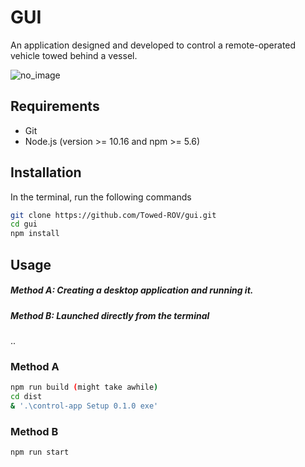 # GUI

An application designed and developed to control a remote-operated vehicle towed behind a vessel.

![no_image](https://github.com/Towed-ROV/gui/blob/main/src/assets/rov.png?raw=true)

## Requirements

- Git
- Node.js (version >= 10.16 and npm >= 5.6)


## Installation
In the terminal, run the following commands
```bash
git clone https://github.com/Towed-ROV/gui.git
cd gui
npm install
```
## Usage
##### Method A: Creating a desktop application and running it.
##### Method B: Launched directly from the terminal
..
### Method A
```bash
npm run build (might take awhile)
cd dist
& '.\control-app Setup 0.1.0 exe'
```

### Method B
```bash
npm run start
```
